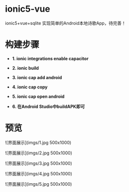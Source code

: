 # ionic5-vue
ionic5+vue+sqlite 实现简单的Android本地诗歌App，待完善！
# 构建步骤
* **1. ionic integrations enable capacitor**

* **2. ionic build**

* **3. ionic cap add android**

* **4. ionic cap copy**

* **5. ionic cap open android**

* **6. 在Android Studio中buildAPK即可**

# 预览
![界面展示](imgs/1.jpg 500x1000)

![界面展示](imgs/2.jpg 500x1000)

![界面展示](imgs/3.jpg 500x1000)

![界面展示](imgs/4.jpg 500x1000)

![界面展示](imgs/5.jpg 500x1000)
